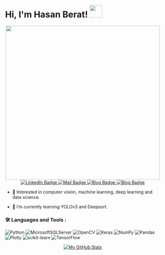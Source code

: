 
# Hi, I'm Hasan Berat!  <img src="https://raw.githubusercontent.com/MartinHeinz/MartinHeinz/master/wave.gif" width="40px">

<div id="header" align="center">
  <img src="https://dev-to-uploads.s3.amazonaws.com/i/qky7jxrn69tqt1gaxbmm.gif" width="500"/>
</div>

<div id="badges" align="center">
  <a href="https://www.linkedin.com/in/hasanberatsoke/">
    <img src="https://img.shields.io/badge/LinkedIn-blue?style=for-the-badge&logo=linkedin&logoColor=white" alt="LinkedIn Badge"/>
  </a>
  <a href="hasanberatsoke@hotmail.com">
    <img src="https://img.shields.io/badge/-Hotmail-0078D4?style=for-the-badge&logo=microsoft-outlook&logoColor=white" alt="Mail Badge"/>
  </a>
  <a href="http://enicma.somee.com/">
    <img src="https://img.shields.io/badge/enicma-blog-green?style=for-the-badge&" alt="Blog Badge"/>  
  </a>
  <a href="https://www.hackerrank.com/hasanberatsoke">
    <img src="https://img.shields.io/badge/-Hackerrank-2EC866?style=for-the-badge&logo=HackerRank&logoColor=white" alt="Blog Badge"/>  
  </a>

</div>

<div id="badges" align="center">
     <img src="https://komarev.com/ghpvc/?username=HasanBeratSoke&style=for-the-badge&color=blue" alt="" />
</div>

- :telescope: Interested in computer vision, machine learning, deep learning and data science.

- :seedling: I’m currently learning YOLOv3 and Deepsort.




### :hammer_and_wrench: Languages and Tools :
![Python](https://img.shields.io/badge/python-3670A0?style=for-the-badge&logo=python&logoColor=ffdd54)
![MicrosoftSQLServer](https://img.shields.io/badge/Microsoft%20SQL%20Server-CC2927?style=for-the-badge&logo=microsoft%20sql%20server&logoColor=white)
![OpenCV](https://img.shields.io/badge/opencv-%23white.svg?style=for-the-badge&logo=opencv&logoColor=white)
![Keras](https://img.shields.io/badge/Keras-%23D00000.svg?style=for-the-badge&logo=Keras&logoColor=white)
![NumPy](https://img.shields.io/badge/numpy-%23013243.svg?style=for-the-badge&logo=numpy&logoColor=white)
![Pandas](https://img.shields.io/badge/pandas-%23150458.svg?style=for-the-badge&logo=pandas&logoColor=white)
![Plotly](https://img.shields.io/badge/Plotly-%233F4F75.svg?style=for-the-badge&logo=plotly&logoColor=white)
![scikit-learn](https://img.shields.io/badge/scikit--learn-%23F7931E.svg?style=for-the-badge&logo=scikit-learn&logoColor=white)
![TensorFlow](https://img.shields.io/badge/TensorFlow-%23FF6F00.svg?style=for-the-badge&logo=TensorFlow&logoColor=white)


<div align="center">
  
  [![My GitHub Stats](https://github-readme-stats.vercel.app/api/?username=HasanBeratSoke&count_private=true&theme=tokyonight&showicons=true)]()
  
</div>


